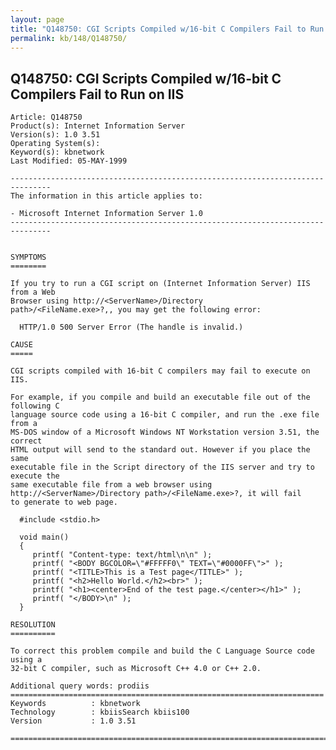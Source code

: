 ```yaml
---
layout: page
title: "Q148750: CGI Scripts Compiled w/16-bit C Compilers Fail to Run on IIS"
permalink: kb/148/Q148750/
---
```


## Q148750: CGI Scripts Compiled w/16-bit C Compilers Fail to Run on IIS

	Article: Q148750
	Product(s): Internet Information Server
	Version(s): 1.0 3.51
	Operating System(s): 
	Keyword(s): kbnetwork
	Last Modified: 05-MAY-1999
	
	-------------------------------------------------------------------------------
	The information in this article applies to:
	
	- Microsoft Internet Information Server 1.0 
	-------------------------------------------------------------------------------
	
	
	SYMPTOMS
	========
	
	If you try to run a CGI script on (Internet Information Server) IIS from a Web
	Browser using http://<ServerName>/Directory
	path>/<FileName.exe>?,, you may get the following error:
	
	  HTTP/1.0 500 Server Error (The handle is invalid.)
	
	CAUSE
	=====
	
	CGI scripts compiled with 16-bit C compilers may fail to execute on IIS.
	
	For example, if you compile and build an executable file out of the following C
	language source code using a 16-bit C compiler, and run the .exe file from a
	MS-DOS window of a Microsoft Windows NT Workstation version 3.51, the correct
	HTML output will send to the standard out. However if you place the same
	executable file in the Script directory of the IIS server and try to execute the
	same executable file from a web browser using
	http://<ServerName>/Directory path>/<FileName.exe>?, it will fail
	to generate to web page.
	
	  #include <stdio.h>
	
	  void main()
	  {
	     printf( "Content-type: text/html\n\n" );
	     printf( "<BODY BGCOLOR=\"#FFFFF0\" TEXT=\"#0000FF\">" );
	     printf( "<TITLE>This is a Test page</TITLE>" );
	     printf( "<h2>Hello World.</h2><br>" );
	     printf( "<h1><center>End of the test page.</center></h1>" );
	     printf( "</BODY>\n" );
	  }
	
	RESOLUTION
	==========
	
	To correct this problem compile and build the C Language Source code using a
	32-bit C compiler, such as Microsoft C++ 4.0 or C++ 2.0.
	
	Additional query words: prodiis
	======================================================================
	Keywords          : kbnetwork 
	Technology        : kbiisSearch kbiis100
	Version           : 1.0 3.51
	
	=============================================================================
	
